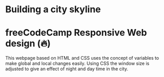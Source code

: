 # Building a city skyline

# freeCodeCamp Responsive Web design (🔥)

This webpage based on HTML and CSS uses the concept of variables to make global and local changes easily. Using CSS the window size is adjusted to give an effect of night and day time in the city.
